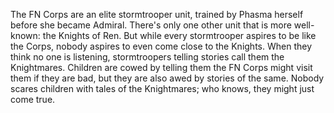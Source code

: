 The FN Corps are an elite stormtrooper unit, trained by Phasma herself before
she became Admiral. There's only one other unit that is more well-known: the
Knights of Ren. But while every stormtrooper aspires to be like the Corps,
nobody aspires to even come close to the Knights. When they think no one is
listening, stormtroopers telling stories call them the Knightmares. Children
are cowed by telling them the FN Corps might visit them if they are bad, but
they are also awed by stories of the same. Nobody scares children with tales of
the Knightmares; who knows, they might just come true.
